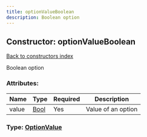 ```yaml
---
title: optionValueBoolean
description: Boolean option
---
```

## Constructor: optionValueBoolean  
[Back to constructors index](index.md)



Boolean option

### Attributes:

| Name     |    Type       | Required | Description |
|----------|---------------|----------|-------------|
|value|[Bool](../types/Bool.md) | Yes|Value of an option|



### Type: [OptionValue](../types/OptionValue.md)


